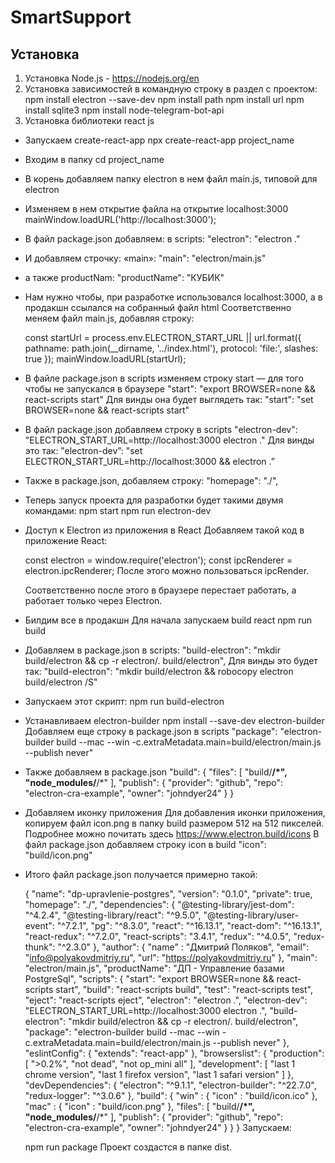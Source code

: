 # SmartSupport

## Установка
1. Установка Node.js - https://nodejs.org/en
2. Установка зависимостей в командную строку в раздел с проектом:
  npm install electron --save-dev
  npm install path
  npm install url
  npm install sqlite3
  npm install node-telegram-bot-api
3. Установка библиотеки react js
  - Запускаем create-react-app
    npx create-react-app project_name
  - Входим в папку
    cd project_name
  - В корень добавляем папку electron в нем файл main.js, типовой для electron
  - Изменяем в нем открытие файла на открытие localhost:3000
    mainWindow.loadURL('http://localhost:3000');
  - В файл package.json добавляем: в scripts:
    "electron": "electron ."
  - И добавляем строчку: «main»:
    "main": "electron/main.js"
  - а также productNam:
    "productName": "КУБИК"
  - Нам нужно чтобы, при разработке использовался localhost:3000, а в продакшн ссылался на собранный файл html
    Соответственно меняем файл main.js, добавляя строку:

      const startUrl = process.env.ELECTRON_START_URL || url.format({
        pathname: path.join(__dirname, '../index.html'),
        protocol: 'file:',
        slashes: true
      });
      mainWindow.loadURL(startUrl);
  - В файле package.json в scripts изменяем строку start — для того чтобы не запускался в браузере
    "start": "export BROWSER=none && react-scripts start"
    Для винды она будет выглядеть так:
    "start": "set BROWSER=none && react-scripts start"
  - В файл package.json добавляем строку в scripts
    "electron-dev": "ELECTRON_START_URL=http://localhost:3000 electron ."
    Для винды это так:
    ”electron-dev”: "set ELECTRON_START_URL=http://localhost:3000 && electron .”
  - Также в package.json, добавляем строку:
    "homepage": "./",
  - Теперь запуск проекта для разработки будет такими двумя командами:
    npm start
    npm run electron-dev
  - Доступ к Electron из приложения в React
    Добавляем такой код в приложение React:

    const electron = window.require('electron');
    const ipcRenderer  = electron.ipcRenderer;
    После этого можно пользоваться ipcRender.

    Соответственно после этого в браузере перестает работать, а работает только через Electron.
  - Билдим все в продакшн
    Для начала запускаем build react
    npm run build
  - Добавляем в package.json в scripts:
    "build-electron": "mkdir build/electron && cp -r electron/. build/electron",
    Для винды это будет так:
    "build-electron": "mkdir build/electron && robocopy electron build/electron /S"
  - Запускаем этот скрипт:
    npm run build-electron
  - Устанавливаем electron-builder
    npm install --save-dev electron-builder
    Добавляем еще строку в package.json в scripts
    "package": "electron-builder build --mac --win -c.extraMetadata.main=build/electron/main.js --publish never"
  - Также добавляем в package.json
      "build": {
        "files": [
          "build/**/*",
          "node_modules/**/*"
        ],
        "publish": {
          "provider": "github",
          "repo": "electron-cra-example",
          "owner": "johndyer24"
        }
      }
  - Добавляем иконку приложения
    Для добавления иконки приложения, копируем файл icon.png в папку build размером 512 на 512 пикселей.
    Подробнее можно почитать здесь https://www.electron.build/icons
    В файл package.json добавляем строку icon в build
    "icon": "build/icon.png"
  - Итого файл package.json получается примерно такой:

    {
      "name": "dp-upravlenie-postgres",
      "version": "0.1.0",
      "private": true,
      "homepage": "./",
      "dependencies": {
        "@testing-library/jest-dom": "^4.2.4",
        "@testing-library/react": "^9.5.0",
        "@testing-library/user-event": "^7.2.1",
        "pg": "^8.3.0",
        "react": "^16.13.1",
        "react-dom": "^16.13.1",
        "react-redux": "^7.2.0",
        "react-scripts": "3.4.1",
        "redux": "^4.0.5",
        "redux-thunk": "^2.3.0"
      },
      "author": {
        "name" : "Дмитрий Поляков",
        "email": "info@polyakovdmitriy.ru",
        "url": "https://polyakovdmitriy.ru"
      },
      "main": "electron/main.js",
      "productName": "ДП - Управление базами PostgreSql",
      "scripts": {
        "start": "export BROWSER=none && react-scripts start",
        "build": "react-scripts build",
        "test": "react-scripts test",
        "eject": "react-scripts eject",
        "electron": "electron .",
        "electron-dev": "ELECTRON_START_URL=http://localhost:3000 electron .",
        "build-electron": "mkdir build/electron && cp -r electron/. build/electron",
        "package": "electron-builder build --mac --win -c.extraMetadata.main=build/electron/main.js --publish never"
      },
      "eslintConfig": {
        "extends": "react-app"
      },
      "browserslist": {
        "production": [
          ">0.2%",
          "not dead",
          "not op_mini all"
        ],
        "development": [
          "last 1 chrome version",
          "last 1 firefox version",
          "last 1 safari version"
        ]
      },
      "devDependencies": {
        "electron": "^9.1.1",
        "electron-builder": "^22.7.0",
        "redux-logger": "^3.0.6"
      },
      "build": {
        "win" : {
          "icon" : "build/icon.ico"
        },
        "mac" : {
          "icon" : "build/icon.png"
        },
        "files": [
          "build/**/*",
          "node_modules/**/*"
        ],
        "publish": {
          "provider": "github",
          "repo": "electron-cra-example",
          "owner": "johndyer24"
        }
      }
    }
    Запускаем:

    npm run package
    Проект создастся в папке dist. 
